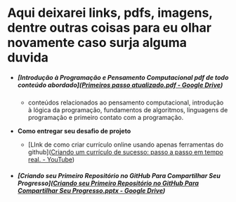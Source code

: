 # **Aqui deixarei links, pdfs, imagens, dentre outras coisas para eu olhar novamente caso surja alguma duvida** 

- ##### [Introdução à Programação e Pensamento Computacional pdf de todo conteúdo abordado]([Primeiros passo atualizado.pdf - Google Drive](https://drive.google.com/file/d/1vemC6G790JNte1882V53DAKEawJzVIWL/view))

  - conteúdos relacionados ao pensamento computacional, introdução à lógica da programação, fundamentos de algoritmos, linguagens de programação e primeiro contato com a programação. 

     

- **Como entregar seu desafio de projeto**

  - [LInk de como criar currículo online usando apenas ferramentas do github]([Criando um currículo de sucesso: passo a passo em tempo real. - YouTube](https://www.youtube.com/watch?v=WfD_S2Vi4qI&t=1304s&ab_channel=DIOProGlobal))

- ##### [Criando seu Primeiro Repositório no GitHub Para Compartilhar Seu Progresso]([Criando seu Primeiro Repositório no GitHub Para Compartilhar Seu Progresso.pptx - Google Drive](https://drive.google.com/file/d/1IZu0qohv1JOmxjEra1lknDiiStU68bl4/view))

